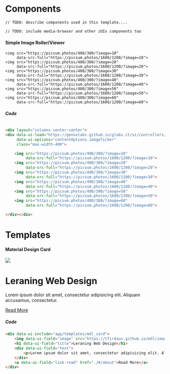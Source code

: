 # Components


`// TODO: describe components used in this template....`

`// TODO: include media-browser and other zUIx components too`

#### Simple Image Roller/Viewer

<div layout="columns center-center">
<div data-ui-load="https://genielabs.github.io/glabs.it/ui/controllers/image_ticker"
     data-ui-options="contentOptions.imageTicker"
     class="max-width-400">

    <img src="https://picsum.photos/400/300/?image=10"
         data-src-full="https://picsum.photos/1600/1200/?image=10">
    <img src="https://picsum.photos/400/300/?image=20"
         data-src-full="https://picsum.photos/1600/1200/?image=20">
    <img src="https://picsum.photos/400/300/?image=30"
         data-src-full="https://picsum.photos/1600/1200/?image=30">
    <img src="https://picsum.photos/400/300/?image=40"
         data-src-full="https://picsum.photos/1600/1200/?image=40">
    <img src="https://picsum.photos/400/300/?image=50"
         data-src-full="https://picsum.photos/1600/1200/?image=50">
    <img src="https://picsum.photos/400/300/?image=60"
         data-src-full="https://picsum.photos/1600/1200/?image=60">

</div></div>

##### Code

```html

<div layout="columns center-center">
<div data-ui-load="https://genielabs.github.io/glabs.it/ui/controllers/image_ticker"
     data-ui-options="contentOptions.imageTicker"
     class="max-width-400">

    <img src="https://picsum.photos/400/300/?image=10"
         data-src-full="https://picsum.photos/1600/1200/?image=10">
    <img src="https://picsum.photos/400/300/?image=20"
         data-src-full="https://picsum.photos/1600/1200/?image=20">
    <img src="https://picsum.photos/400/300/?image=30"
         data-src-full="https://picsum.photos/1600/1200/?image=30">
    <img src="https://picsum.photos/400/300/?image=40"
         data-src-full="https://picsum.photos/1600/1200/?image=40">
    <img src="https://picsum.photos/400/300/?image=50"
         data-src-full="https://picsum.photos/1600/1200/?image=50">
    <img src="https://picsum.photos/400/300/?image=60"
         data-src-full="https://picsum.photos/1600/1200/?image=60">

</div></div>
```


# Templates

#### Material Design Card

<div data-ui-include="app/templates/mdl_card">
    <img data-ui-field="image" src="https://tfirdaus.github.io/mdl/images/laptop.jpg">
    <h1 data-ui-field="title">Leraning Web Design</h1>
    <div data-ui-field="text">
        <p>Lorem ipsum dolor sit amet, consectetur adipisicing elit. Aliquam accusamus, consectetur.</p>
    </div>
    <a data-ui-field="link-read" href="./#/about">Read More</a>
</div>

##### Code

```html
<div data-ui-include="app/templates/mdl_card">
    <img data-ui-field="image" src="https://tfirdaus.github.io/mdl/images/laptop.jpg">
    <h1 data-ui-field="title">Leraning Web Design</h1>
    <div data-ui-field="text">
        <p>Lorem ipsum dolor sit amet, consectetur adipisicing elit. Aliquam accusamus, consectetur.</p>
    </div>
    <a data-ui-field="link-read" href="./#/about">Read More</a>
</div>
```

